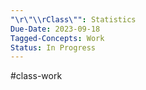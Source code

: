 ---"\r\"\\rClass\"": Statistics
Due-Date: 2023-09-18
Tagged-Concepts: Work
Status: In Progress
---
#class-work 


